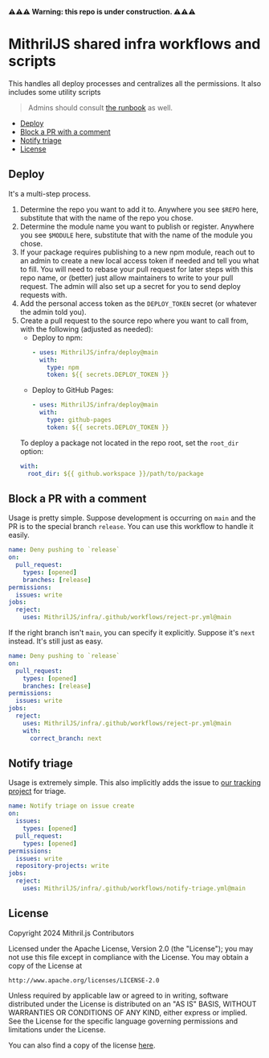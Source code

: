 **⚠⚠⚠ Warning: this repo is under construction. ⚠⚠⚠**

# MithrilJS shared infra workflows and scripts

This handles all deploy processes and centralizes all the permissions. It also includes some utility scripts

> Admins should consult [the runbook](./RUNBOOK.md) as well.

- [Deploy](#deploy)
- [Block a PR with a comment](#block-a-pr-with-a-comment)
- [Notify triage](#notify-triage)
- [License](#license)

## Deploy

It's a multi-step process.

1. Determine the repo you want to add it to. Anywhere you see `$REPO` here, substitute that with the name of the repo you chose.
2. Determine the module name you want to publish or register. Anywhere you see `$MODULE` here, substitute that with the name of the module you chose.
3. If your package requires publishing to a new npm module, reach out to an admin to create a new local access token if needed and tell you what to fill. You will need to rebase your pull request for later steps with this repo name, or (better) just allow maintainers to write to your pull request. The admin will also set up a secret for you to send deploy requests with.
4. Add the personal access token as the `DEPLOY_TOKEN` secret (or whatever the admin told you).
5. Create a pull request to the source repo where you want to call from, with the following (adjusted as needed):
   - Deploy to npm:
     ```yml
     - uses: MithrilJS/infra/deploy@main
       with:
         type: npm
         token: ${{ secrets.DEPLOY_TOKEN }}
     ```
   - Deploy to GitHub Pages:
     ```yml
     - uses: MithrilJS/infra/deploy@main
       with:
         type: github-pages
         token: ${{ secrets.DEPLOY_TOKEN }}
     ```
   To deploy a package not located in the repo root, set the `root_dir` option:
   ```yml
   with:
     root_dir: ${{ github.workspace }}/path/to/package
   ```

## Block a PR with a comment

Usage is pretty simple. Suppose development is occurring on `main` and the PR is to the special branch `release`. You can use this workflow to handle it easily.

```yml
name: Deny pushing to `release`
on:
  pull_request:
    types: [opened]
    branches: [release]
permissions:
  issues: write
jobs:
  reject:
    uses: MithrilJS/infra/.github/workflows/reject-pr.yml@main
```

If the right branch isn't `main`, you can specify it explicitly. Suppose it's `next` instead. It's still just as easy.

```yml
name: Deny pushing to `release`
on:
  pull_request:
    types: [opened]
    branches: [release]
permissions:
  issues: write
jobs:
  reject:
    uses: MithrilJS/infra/.github/workflows/reject-pr.yml@main
    with:
      correct_branch: next
```

## Notify triage

Usage is extremely simple. This also implicitly adds the issue to [our tracking project](https://github.com/orgs/MithrilJS/projects/2) for triage.

```yml
name: Notify triage on issue create
on:
  issues:
    types: [opened]
  pull_request:
    types: [opened]
permissions:
  issues: write
  repository-projects: write
jobs:
  reject:
    uses: MithrilJS/infra/.github/workflows/notify-triage.yml@main
```

## License

Copyright 2024 Mithril.js Contributors

Licensed under the Apache License, Version 2.0 (the "License");
you may not use this file except in compliance with the License.
You may obtain a copy of the License at

    http://www.apache.org/licenses/LICENSE-2.0

Unless required by applicable law or agreed to in writing, software
distributed under the License is distributed on an "AS IS" BASIS,
WITHOUT WARRANTIES OR CONDITIONS OF ANY KIND, either express or implied.
See the License for the specific language governing permissions and
limitations under the License.

You can also find a copy of the license [here](./LICENSE).
